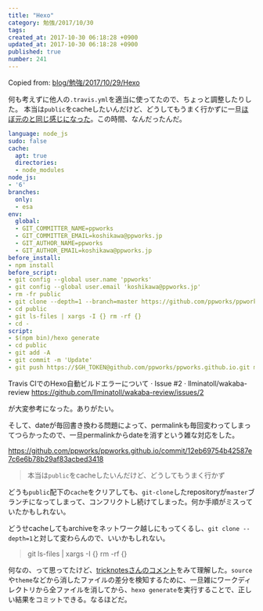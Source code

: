 ```yaml
---
title: "Hexo"
category: 勉強/2017/10/30
tags: 
created_at: 2017-10-30 06:18:28 +0900
updated_at: 2017-10-30 06:18:28 +0900
published: true
number: 241
---
```


Copied from: [blog/勉強/2017/10/29/Hexo](/posts/240)

何も考えずに他人の`.travis.yml`を適当に使ってたので、ちょっと調整したりした。
本当は`public`をcacheしたいんだけど、どうしてもうまく行かずに一旦[ほぼ元のと同じ感じになった](https://github.com/ppworks/ppworks.github.io/commit/8c77f8c49ac221814b4455558561bb4b0dd8cca9)。この時間、なんだったんだ。


```.travis.yml
language: node_js
sudo: false
cache:
  apt: true
  directories:
  - node_modules
node_js:
- '6'
branches:
  only:
  - esa
env:
  global:
  - GIT_COMMITTER_NAME=ppworks
  - GIT_COMMITTER_EMAIL=koshikawa@ppworks.jp
  - GIT_AUTHOR_NAME=ppworks
  - GIT_AUTHOR_EMAIL=koshikawa@ppworks.jp
before_install:
- npm install
before_script:
- git config --global user.name 'ppworks'
- git config --global user.email 'koshikawa@ppworks.jp'
- rm -fr public
- git clone --depth=1 --branch=master https://github.com/ppworks/ppworks.github.io.git public
- cd public
- git ls-files | xargs -I {} rm -rf {}
- cd -
script:
- $(npm bin)/hexo generate
- cd public
- git add -A
- git commit -m 'Update'
- git push https://$GH_TOKEN@github.com/ppworks/ppworks.github.io.git master
```

Travis CIでのHexo自動ビルドエラーについて · Issue #2 · llminatoll/wakaba-review https://github.com/llminatoll/wakaba-review/issues/2

が大変参考になった。ありがたい。

そして、dateが毎回書き換わる問題によって、permalinkも毎回変わってしまってつらかったので、一旦permalinkからdateを消すという雑な対応をした。

https://github.com/ppworks/ppworks.github.io/commit/12eb69754b42587e7c6e6b78b29af83acbed3418

> 本当は`public`をcacheしたいんだけど、どうしてもうまく行かず

どうも`public`配下の`cache`をクリアしても、`git-clone`したrepositoryが`master`ブランチになってしまって、コンフリクトし続けてしまった。何か手順がミスっていたかもしれない。

どうせcacheしてもarchiveをネットワーク越しにもってくるし、`git clone --depth=1`と対して変わらんので、いいかもしれない。

> git ls-files | xargs -I {} rm -rf {}

何なの、って思ってたけど、[tricknotesさんのコメント](https://github.com/llminatoll/wakaba-review/issues/2#issuecomment-312908585)をみて理解した。`source`や`theme`などから消したファイルの差分を検知するために、一旦雑にワークディレクトリから全ファイルを消してから、`hexo generate`を実行することで、正しい結果をコミットできる。なるほどだ。






